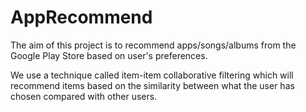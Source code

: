 # AppRecommend

The aim of this project is to recommend apps/songs/albums from the Google Play Store based on user's preferences. 

We use a technique called
item-item collaborative filtering which will recommend items based on the similarity between what the user has chosen compared with other users.

